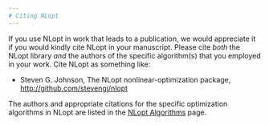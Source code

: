 ```yaml
---
# Citing NLopt
---
```


If you use NLopt in work that leads to a publication, we would appreciate it if you would kindly cite NLopt in your manuscript. Please cite *both* the NLopt library *and* the authors of the specific algorithm(s) that you employed in your work. Cite NLopt as something like:

-   Steven G. Johnson, The NLopt nonlinear-optimization package, <http://github.com/stevengj/nlopt>

The authors and appropriate citations for the specific optimization algorithms in NLopt are listed in the [NLopt Algorithms](NLopt_Algorithms.md) page.


